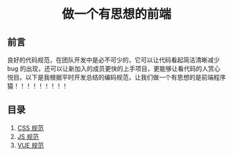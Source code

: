 <h1 align="center">做一个有思想的前端</h1>

## 前言

良好的代码规范，在团队开发中是必不可少的，它可以让代码看起简洁清晰减少 bug 的出现，还可以让新加入的成员更快的上手项目，更能够让看代码的人赏心悦目。以下是我根据平时开发总结的编码规范，让我们做一个有思想的是前端程序猿！！！！！！！！！

## 目录

1. [CSS 规范](https://github.com/sunshine824/Front-End-Standards/blob/master/Css-Guide.md)
2. [JS 规范](https://github.com/sunshine824/Front-End-Standards/blob/master/Js-Guide.md)
3. [VUE 规范](https://github.com/sunshine824/Front-End-Standards/blob/master/Vue-Guide.md)
